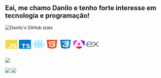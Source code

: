 ## Eai, me chamo Danilo e tenho forte interesse em tecnologia e programação!

![Danilo's GitHub stats](https://github-readme-stats.vercel.app/api?username=DaniloVitoria&show_icons=true&theme=transparent)



<div style="display: inline_block"><br>
  <img align="center" alt="Danilo-Js" height="30" width="40" src="https://raw.githubusercontent.com/devicons/devicon/master/icons/javascript/javascript-plain.svg">
  <img align="center" alt="Danilo-Ts" height="30" width="40" src="https://raw.githubusercontent.com/devicons/devicon/master/icons/typescript/typescript-plain.svg">
  <img align="center" alt="Danilo-React" height="30" width="40" src="https://raw.githubusercontent.com/devicons/devicon/master/icons/react/react-original.svg">
  <img align="center" alt="Danilo-HTML" height="30" width="40" src="https://raw.githubusercontent.com/devicons/devicon/master/icons/html5/html5-original.svg">
  <img align="center" alt="Danilo-CSS" height="30" width="40" src="https://raw.githubusercontent.com/devicons/devicon/master/icons/css3/css3-original.svg">
  <img align="center" alt="Danilo-angular" height="30" width="40" src="https://raw.githubusercontent.com/devicons/devicon/master/icons/angular/angular-original.svg">
  <img align="center" alt="Danilo-express" height="30" width="40" src="https://raw.githubusercontent.com/devicons/devicon/master/icons/express/express-original.svg">
</div>
  
  ##
 
<div> 
  
  <a href="https://www.instagram.com/daniloricardost/" target="_blank"><img src="https://img.shields.io/badge/-Instagram-%23E4405F?style=for-the-badge&logo=instagram&logoColor=white" target="_blank"></a>
 
  <a href = "mailto:danilovitoriastf@gmail.com"><img src="https://img.shields.io/badge/-Gmail-%23333?style=for-the-badge&logo=gmail&logoColor=white" target="_blank"></a>
  <a href="https://www.linkedin.com/in/danilo-ricardo-788165310/" target="_blank"><img src="https://img.shields.io/badge/-LinkedIn-%230077B5?style=for-the-badge&logo=linkedin&logoColor=white" target="_blank"></a> 
  
</div>
